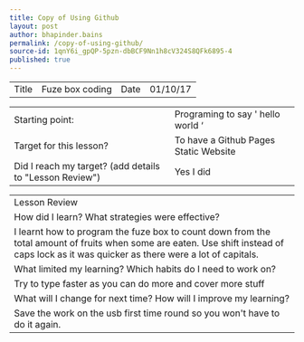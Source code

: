 ```yaml
---
title: Copy of Using Github
layout: post
author: bhapinder.bains
permalink: /copy-of-using-github/
source-id: 1qnY6i_gpQP-5pzn-dbBCF9Nn1h8cV324S8QFk6895-4
published: true
---
```

<table>
  <tr>
    <td>Title</td>
    <td>Fuze box coding</td>
    <td>Date</td>
    <td>01/10/17</td>
  </tr>
</table>


<table>
  <tr>
    <td>Starting point:</td>
    <td>Programing to say ' hello world ‘</td>
  </tr>
  <tr>
    <td>Target for this lesson?</td>
    <td>To have a Github Pages Static Website</td>
  </tr>
  <tr>
    <td>Did I reach my target? 
(add details to "Lesson Review")</td>
    <td> Yes I did </td>
  </tr>
</table>


<table>
  <tr>
    <td>Lesson Review</td>
  </tr>
  <tr>
    <td>How did I learn? What strategies were effective? </td>
  </tr>
  <tr>
    <td>I learnt how to program the fuze box to count down from the total amount of fruits when some  are eaten. Use shift instead of caps lock as it was quicker as there were a lot of capitals.</td>
  </tr>
  <tr>
    <td>What limited my learning? Which habits do I need to work on? </td>
  </tr>
  <tr>
    <td>Try to type faster as you can do more and cover more stuff </td>
  </tr>
  <tr>
    <td>What will I change for next time? How will I improve my learning?</td>
  </tr>
  <tr>
    <td>Save the work on the usb first time round so you won't have to do it again.</td>
  </tr>
</table>


